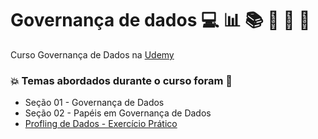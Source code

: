 # Governança de dados 💻 :bar_chart: :books: :game_die: :snake: 🤖
Curso Governança de Dados na [Udemy](https://www.udemy.com/course/governanca-de-dados/)
### :boom: Temas abordados durante o curso foram :rocket:
- Seção 01 - Governança de Dados
- Seção 02 - Papéis em Governança de Dados
- [Profling de Dados - Exercício Prático]()
